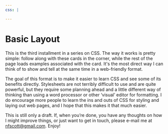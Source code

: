 ```yaml
---
css: |

---
```


# Basic Layout

This is the third installment in a series on CSS. The way it works is pretty simple: follow along with these cards in the corner, while the rest of the page loads examples associated with the card. It's the most direct way I can think of to show and tell at the same time in a web-friendly format.

The goal of this format is to make it easier to learn CSS and see some of its benefits directly. Stylesheets are not terribly difficult to use and are quite powerful, but they require some planning ahead and a little different way of thinking than using a word processor or other &lsquo;visual&rsquo; editor for formatting. I do encourage more people to learn the ins and outs of CSS for styling and laying out web pages, and I hope that this makes it that much easier.

This is still only a draft. If, when you&rsquo;re done, you have any thoughts on how I might improve things, or just want to get in touch, please e-mail me at <a href="mailto:nfscott@gmail.com">nfscott@gmail.com</a>. Enjoy!
